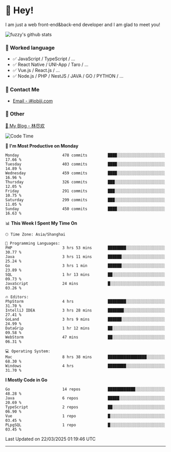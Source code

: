 # 👋 Hey!

I am just a web front-end&back-end developer and I am glad to meet you!

![fuzzy's github stats](https://github-readme-stats.vercel.app/api?username=JaydenForYou&&show_icons=true&&title_color=1abc9c&&icon_color=1abc9c)


### 📝 Worked language

- ✅ JavaScript / TypeScript / ...
- ✅ React Native / UNI-App / Taro / ...
- ✅ Vue.js / React.js / ...
- ✅ Node.js / PHP / NestJS / JAVA / GO / PYTHON / ...

### 📮 Contact Me

- [Email - i#iobiji.com](mailto:i@iobiji.com)


### 🤪 Other

[📌 My Blog - 林尽欢](https://iobiji.com)

<!--START_SECTION:waka-->
![Code Time](http://img.shields.io/badge/Code%20Time-1%2C597%20hrs%201%20min-blue)

📅 **I'm Most Productive on Monday** 

```text
Monday                   478 commits         ████░░░░░░░░░░░░░░░░░░░░░   17.66 % 
Tuesday                  403 commits         ████░░░░░░░░░░░░░░░░░░░░░   14.89 % 
Wednesday                459 commits         ████░░░░░░░░░░░░░░░░░░░░░   16.96 % 
Thursday                 326 commits         ███░░░░░░░░░░░░░░░░░░░░░░   12.05 % 
Friday                   291 commits         ███░░░░░░░░░░░░░░░░░░░░░░   10.75 % 
Saturday                 299 commits         ███░░░░░░░░░░░░░░░░░░░░░░   11.05 % 
Sunday                   450 commits         ████░░░░░░░░░░░░░░░░░░░░░   16.63 % 
```


📊 **This Week I Spent My Time On** 

```text
🕑︎ Time Zone: Asia/Shanghai

💬 Programming Languages: 
PHP                      3 hrs 53 mins       ████████░░░░░░░░░░░░░░░░░   30.77 % 
Java                     3 hrs 11 mins       ██████░░░░░░░░░░░░░░░░░░░   25.24 % 
Go                       3 hrs 1 min         ██████░░░░░░░░░░░░░░░░░░░   23.89 % 
SQL                      1 hr 13 mins        ██░░░░░░░░░░░░░░░░░░░░░░░   09.73 % 
JavaScript               24 mins             █░░░░░░░░░░░░░░░░░░░░░░░░   03.26 % 

🔥 Editors: 
PhpStorm                 4 hrs               ████████░░░░░░░░░░░░░░░░░   31.70 % 
IntelliJ IDEA            3 hrs 28 mins       ███████░░░░░░░░░░░░░░░░░░   27.41 % 
GoLand                   3 hrs 9 mins        ██████░░░░░░░░░░░░░░░░░░░   24.99 % 
DataGrip                 1 hr 12 mins        ██░░░░░░░░░░░░░░░░░░░░░░░   09.58 % 
WebStorm                 47 mins             ██░░░░░░░░░░░░░░░░░░░░░░░   06.31 % 

💻 Operating System: 
Mac                      8 hrs 38 mins       █████████████████░░░░░░░░   68.30 % 
Windows                  4 hrs               ████████░░░░░░░░░░░░░░░░░   31.70 % 
```

**I Mostly Code in Go** 

```text
Go                       14 repos            ████████████░░░░░░░░░░░░░   48.28 % 
Java                     6 repos             █████░░░░░░░░░░░░░░░░░░░░   20.69 % 
TypeScript               2 repos             ██░░░░░░░░░░░░░░░░░░░░░░░   06.90 % 
Vue                      1 repo              █░░░░░░░░░░░░░░░░░░░░░░░░   03.45 % 
PLpgSQL                  1 repo              █░░░░░░░░░░░░░░░░░░░░░░░░   03.45 % 
```




 Last Updated on 22/03/2025 01:19:46 UTC
<!--END_SECTION:waka-->
---
